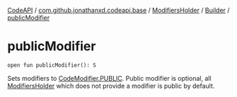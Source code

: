 [CodeAPI](../../../index.md) / [com.github.jonathanxd.codeapi.base](../../index.md) / [ModifiersHolder](../index.md) / [Builder](index.md) / [publicModifier](.)

# publicModifier

`open fun publicModifier(): S`

Sets modifiers to [CodeModifier.PUBLIC](../../-code-modifier/-p-u-b-l-i-c.md). Public modifier is optional, all
[ModifiersHolder](../index.md) which does not provide a modifier is public by default.

